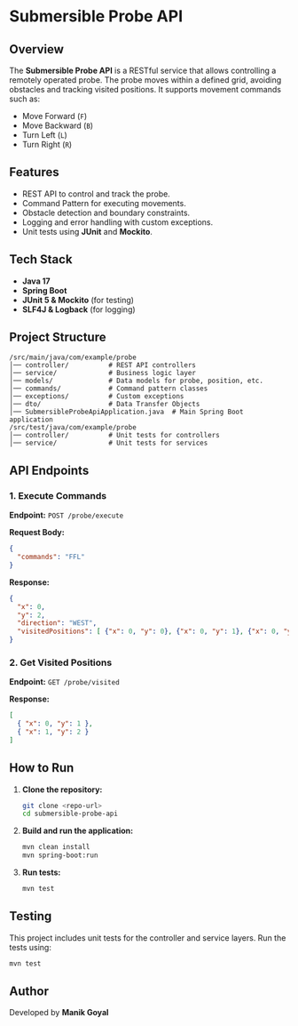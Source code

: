 # Submersible Probe API

## Overview
The **Submersible Probe API** is a RESTful service that allows controlling a remotely operated probe. The probe moves within a defined grid, avoiding obstacles and tracking visited positions. It supports movement commands such as:
- Move Forward (`F`)
- Move Backward (`B`)
- Turn Left (`L`)
- Turn Right (`R`)

## Features
- REST API to control and track the probe.
- Command Pattern for executing movements.
- Obstacle detection and boundary constraints.
- Logging and error handling with custom exceptions.
- Unit tests using **JUnit** and **Mockito**.

## Tech Stack
- **Java 17**
- **Spring Boot**
- **JUnit 5 & Mockito** (for testing)
- **SLF4J & Logback** (for logging)

## Project Structure
```
/src/main/java/com/example/probe
│── controller/          # REST API controllers
│── service/             # Business logic layer
│── models/              # Data models for probe, position, etc.
│── commands/            # Command pattern classes
│── exceptions/          # Custom exceptions
│── dto/                 # Data Transfer Objects
│── SubmersibleProbeApiApplication.java  # Main Spring Boot application
/src/test/java/com/example/probe
│── controller/          # Unit tests for controllers
│── service/             # Unit tests for services
```

## API Endpoints

### **1. Execute Commands**
**Endpoint:** `POST /probe/execute`

**Request Body:**
```json
{
  "commands": "FFL"
}
```

**Response:**
```json
{
  "x": 0,
  "y": 2,
  "direction": "WEST",
  "visitedPositions": [ {"x": 0, "y": 0}, {"x": 0, "y": 1}, {"x": 0, "y": 2} ]
}
```

### **2. Get Visited Positions**
**Endpoint:** `GET /probe/visited`

**Response:**
```json
[
  { "x": 0, "y": 1 },
  { "x": 1, "y": 2 }
]
```

## How to Run
1. **Clone the repository:**
   ```sh
   git clone <repo-url>
   cd submersible-probe-api
   ```
2. **Build and run the application:**
   ```sh
   mvn clean install
   mvn spring-boot:run
   ```
3. **Run tests:**
   ```sh
   mvn test
   ```

## Testing
This project includes unit tests for the controller and service layers. Run the tests using:
```sh
mvn test
```

## Author
Developed by **Manik Goyal**

